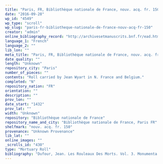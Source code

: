 ```yaml
---
title: "Paris, FR, Bibliothèque nationale de France, nouv. acq. fr. 150"
date: "2016-09-28"
wp_id: "4549"
wp_type: "scroll"
wp_slug: "paris-fr-bibliotheque-nationale-de-france-nouv-acq-fr-150"
creator: "admin"
online_bibliography_record: "http://archivesetmanuscrits.bnf.fr/ead.html?id=FRBNFEAD000039126"
language_1: "French"
language_2: ""
lib_lon: ""
meta_title: "Paris, FR, Bibliothèque nationale de France, nouv. acq. fr. 150"
date_quality: ""
length: "Unknown"
repository_city: "Paris"
number_of_pieces: ""
contents: "Roll carried by Jean Wyart in N. France and Belgium."
completed: "N"
repository_nation: "FR"
orientation: ""
description: ""
prov_lon: ""
date_start: "1432"
prov_lat: ""
width: "Unknown"
repository: "Bibliothèque nationale de France"
repository_name_and_city: "Bibliothèque nationale de France, Paris FR"
shelfmark: "nouv. acq. fr. 150"
provenance: "Unknown Provenance"
lib_lat: ""
online_images: ""
_scrolls_id: "430"
type: "Mortuary Roll"
bibliography: "Dufour, Jean. Les Rouleaux Des Morts. Vol. 3. Monumenta Palaeographica Medii Aevi. Series Gallica. Turnhout: Brepols, 2009, no. 326."
---
```



